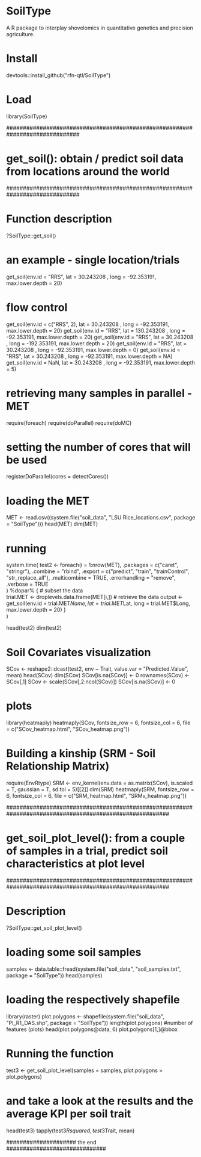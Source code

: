 # SoilType
A R package to interplay shovelomics in quantitative genetics and precision agriculture.

# Install
devtools::install_github("rfn-qtl/SoilType")

# Load
library(SoilType)

##############################################################################
# get_soil(): obtain / predict  soil data from locations around the world
##############################################################################

# Function description
?SoilType::get_soil()

# an example - single location/trials
get_soil(env.id = "RRS", lat = 30.243208 , long = -92.353191, max.lower.depth = 20)

# flow control
get_soil(env.id = c("RRS", 2), lat = 30.243208 , long = -92.353191, max.lower.depth = 20)
get_soil(env.id = "RRS", lat = 130.243208 , long = -92.353191, max.lower.depth = 20)
get_soil(env.id = "RRS", lat = 30.243208 , long = -192.353191, max.lower.depth = 20)
get_soil(env.id = "RRS", lat = 30.243208 , long = -92.353191, max.lower.depth = 0)
get_soil(env.id = "RRS", lat = 30.243208 , long = -92.353191, max.lower.depth = NA)
get_soil(env.id = NaN, lat = 30.243208 , long = -92.353191, max.lower.depth = 5)


# retrieving many samples in parallel - MET
require(foreach)
require(doParallel)
require(doMC)
# setting the number of cores that will be used
registerDoParallel(cores = detectCores())

# loading the MET
MET <- read.csv((system.file("soil_data", "LSU Rice_locations.csv", package = "SoilType")))
head(MET)
dim(MET)

# running
system.time(
  test2 <- foreach(i = 1:nrow(MET), 
                   .packages = c("caret", "stringr"), 
                   .combine = "rbind",
                   .export = c("predict", "train", "trainControl", "str_replace_all"),
                   .multicombine = TRUE, 
                   .errorhandling = "remove",
                   .verbose = TRUE    
  ) %dopar% {
    # subset the data  
    trial.MET <- droplevels.data.frame(MET[i,])
    # retrieve the data
    output <- get_soil(env.id = trial.MET$Name, 
                       lat = trial.MET$Lat, 
                       long = trial.MET$Long, 
                       max.lower.depth = 20)
  }   
)

head(test2)
dim(test2)

# Soil Covariates visualization
SCov <- reshape2::dcast(test2, env ~ Trait, value.var = "Predicted.Value", mean)
head(SCov)
dim(SCov)
SCov[is.na(SCov)] <- 0
rownames(SCov) <- SCov[,1]
SCov <- scale(SCov[,2:ncol(SCov)])
SCov[is.na(SCov)] <- 0

# plots
library(heatmaply)
heatmaply(SCov, 
          fontsize_row = 6,
          fontsize_col = 6,
          file = c("SCov_heatmap.html", "SCov_heatmap.png"))

# Building a kinship (SRM - Soil Relationship Matrix)
require(EnvRtype)
SRM <- env_kernel(env.data = as.matrix(SCov), is.scaled = T, gaussian = T, sd.tol = 5)[[2]]
dim(SRM)
heatmaply(SRM, 
          fontsize_row = 6,
          fontsize_col = 6,
          file = c("SRM_heatmap.html", "SRMv_heatmap.png"))

#########################################################################################################
# get_soil_plot_level(): from a couple of samples in a trial, predict  soil characteristics at plot level
#########################################################################################################

# Description
?SoilType::get_soil_plot_level()

# loading some soil samples
samples <- data.table::fread(system.file("soil_data", "soil_samples.txt", package = "SoilType"))
head(samples)

# loading the respectively shapefile
library(raster)
plot.polygons <- shapefile(system.file("soil_data", "PI_R1_DAS.shp", package = "SoilType"))
length(plot.polygons) #number of features (plots)
head(plot.polygons@data, 6)
plot.polygons[1,]@bbox

# Running the function
test3 <- get_soil_plot_level(samples = samples, plot.polygons = plot.polygons)

# and take a look at the results and the average KPI per soil trait
head(test3)
tapply(test3$Rsquared, test3$Trait, mean)

##################### the end ##############################
